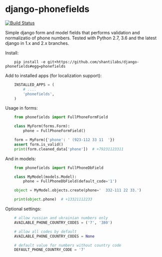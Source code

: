 django-phonefields
==================


[![Build Status](https://travis-ci.org/shantilabs/django-phonefields.svg?branch=master)](https://travis-ci.org/shantilabs/django-phonefields)


Simple django form and model fields that performs validation and normalizatio of phone numbers. Tested with Python 2.7, 3.6 and the latest django in 1.x and 2.x branches.


Install:
```
    pip install -e git+https://github.com/shantilabs/django-phonefields#egg=phonefields
```

Add to installed apps (for localization support):
```python
    INSTALLED_APPS = (
        # ....
        'phonefields',
    )
```

Usage in forms:
```python
    from phonefields import FullPhoneFormField

    class MyForm(forms.Form):
        phone = FullPhoneFormField()

    form = MyForm({'phone': ' (923-112 33 11  '})
    assert form.is_valid()
    print(form.cleaned_data['phone'])  # +79231123311
```


And in models:
```python
    from phonefields import FullPhoneDbField

    class MyModel(models.Model):
        phone = FullPhoneDbField(default_code='1')

    object = MyModel.objects.create(phone='  332-111 22 33.')

    print(object.phone)  # +13321112233
```

Optional settings:
```python
    # allow russian and ukrainian numbers only
    AVAILABLE_PHONE_COUNTRY_CODES = ('7', '380')

    # allow all codes by default
    AVAILABLE_PHONE_COUNTRY_CODES = None

    # default value for numbers without country code
    DEFAULT_PHONE_COUNTRY_CODE = '7'
```
